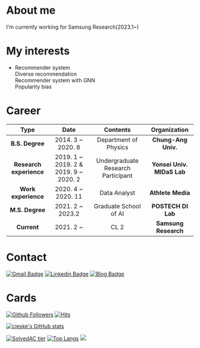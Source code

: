 # About me

I'm currently working for Samsung Research(2023.1~)


# My interests
- Recommender system  
  Diverse recommendation  
  Recommender system with GNN  
  Popularity bias

# Career
| **Type** | **Date** | **Contents** | **Organization** |
|:--------:|:--------:|:--------:|:--------:|
| **B.S. Degree** | 2014. 3 ~ 2020. 8 | Department of Physics | **Chung-Ang Univ.** |
| **Research experience** | 2019. 1 ~ 2019. 2 & 2019. 9 ~ 2020. 2 | Undergraduate Research Participant | **Yonsei Univ. MIDaS Lab** |
| **Work experience** | 2020. 4 ~ 2020. 11 | Data Analyst | **Athlete Media** |
| **M.S. Degree** | 2021. 2 ~ 2023.2 | Graduate School of AI | **POSTECH DI Lab** |
| **Current** | 2021. 2 ~ | CL 2 | **Samsung Research** |


# Contact
[![Gmail Badge](https://img.shields.io/badge/Gmail-d14836?style=flat-square&logo=Gmail&logoColor=white&link=mailto:cieske123@gmail.com)](mailto:cieske123@gmail.com)
[![Linkedin Badge](https://img.shields.io/badge/-LinkedIn-blue?style=flat-square&logo=Linkedin&logoColor=white&link=https://www.linkedin.com/in/changsoo-kwak-b07703194/)](https://www.linkedin.com/in/changsoo-kwak-b07703194/)
[![Blog Badge](http://img.shields.io/badge/-Blog-black?style=flat-square&logo=github&link=https://cieske.tistory.com/)](https://cieske.tistory.com/)
<!-- [![Notion Badge](http://img.shields.io/badge/-Notion-black?style=flat-square&logo=Notion&link=https://www.notion.so/cieske/10497a936fa84b089c721e741e74dddb?v=c4b9251a8828469aa366b2bc9c0401c5)](https://www.notion.so/cieske/Recommender-systems-paper-with-brief-summary-171cd4a126774cf6895f2edfb3b21e7c) -->
<!-- [![Mail Badge](https://img.shields.io/badge/-School%20mail-d14836?style=flat-square&logo=Minutemailer&logoColor=white&link=mailto:cskwak@postech.ac.kr)](mailto:cskwak@postech.ac.kr) -->


# Cards

[![Github Followers](https://img.shields.io/github/followers/cieske?color=06d6a0&label=Github%20Followers&style=for-the-badge)](https://github.com/cieske?tab=followers)
[![Hits](https://hits.seeyoufarm.com/api/count/incr/badge.svg?url=https%3A%2F%2Fgithub.com%2Fcieske&count_bg=%2379C83D&title_bg=%23555555&icon=&icon_color=%23E7E7E7&title=HITS&edge_flat=false)](https://hits.seeyoufarm.com)


[![cieske's GitHub stats](https://github-readme-stats.vercel.app/api?username=cieske&show_icons=true&theme=radical)](https://github.com/anuraghazra/github-readme-stats)

[![SolvedAC tier](http://mazassumnida.wtf/api/v2/generate_badge?boj=cieske)](https://solved.ac/cieske)
[![Top Langs](https://github-readme-stats.vercel.app/api/top-langs/?username=cieske&layout=compact&hide=Visual%20Basic)](https://github.com/anuraghazra/github-readme-stats)
<a href="https://opgc.me/#/users/cieske" target="_blank"><img src="https://api.opgc.me/githubs/users/cieske/tag/?theme=basic" /></a>
